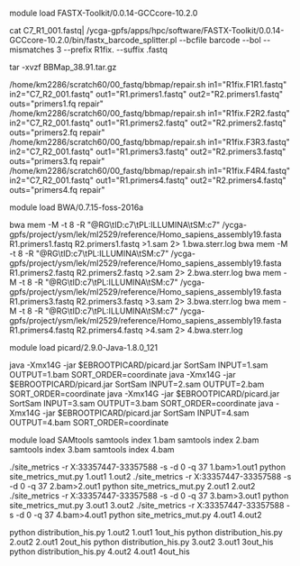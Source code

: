 

module load FASTX-Toolkit/0.0.14-GCCcore-10.2.0

cat C7_R1_001.fastq| /ycga-gpfs/apps/hpc/software/FASTX-Toolkit/0.0.14-GCCcore-10.2.0/bin/fastx_barcode_splitter.pl --bcfile barcode --bol --mismatches 3 --prefix R1fix.  --suffix .fastq

tar -xvzf BBMap_38.91.tar.gz

/home/km2286/scratch60/00_fastq/bbmap/repair.sh in1="R1fix.F1R1.fastq" in2="C7_R2_001.fastq" out1="R1.primers1.fastq" out2="R2.primers1.fastq" outs="primers1.fq repair"
/home/km2286/scratch60/00_fastq/bbmap/repair.sh in1="R1fix.F2R2.fastq" in2="C7_R2_001.fastq" out1="R1.primers2.fastq" out2="R2.primers2.fastq" outs="primers2.fq repair"
/home/km2286/scratch60/00_fastq/bbmap/repair.sh in1="R1fix.F3R3.fastq" in2="C7_R2_001.fastq" out1="R1.primers3.fastq" out2="R2.primers3.fastq" outs="primers3.fq repair"
/home/km2286/scratch60/00_fastq/bbmap/repair.sh in1="R1fix.F4R4.fastq" in2="C7_R2_001.fastq" out1="R1.primers4.fastq" out2="R2.primers4.fastq" outs="primers4.fq repair"

module load BWA/0.7.15-foss-2016a

bwa mem -M -t 8 -R "@RG\tID:c7\tPL:ILLUMINA\tSM:c7" /ycga-gpfs/project/ysm/lek/ml2529/reference/Homo_sapiens_assembly19.fasta R1.primers1.fastq R2.primers1.fastq >1.sam 2> 1.bwa.sterr.log
bwa mem -M -t 8 -R "@RG\tID:c7\tPL:ILLUMINA\tSM:c7" /ycga-gpfs/project/ysm/lek/ml2529/reference/Homo_sapiens_assembly19.fasta R1.primers2.fastq R2.primers2.fastq >2.sam 2> 2.bwa.sterr.log
bwa mem -M -t 8 -R "@RG\tID:c7\tPL:ILLUMINA\tSM:c7" /ycga-gpfs/project/ysm/lek/ml2529/reference/Homo_sapiens_assembly19.fasta R1.primers3.fastq R2.primers3.fastq >3.sam 2> 3.bwa.sterr.log
bwa mem -M -t 8 -R "@RG\tID:c7\tPL:ILLUMINA\tSM:c7" /ycga-gpfs/project/ysm/lek/ml2529/reference/Homo_sapiens_assembly19.fasta R1.primers4.fastq R2.primers4.fastq >4.sam 2> 4.bwa.sterr.log

module load picard/2.9.0-Java-1.8.0_121

java -Xmx14G -jar $EBROOTPICARD/picard.jar SortSam INPUT=1.sam OUTPUT=1.bam SORT_ORDER=coordinate
java -Xmx14G -jar $EBROOTPICARD/picard.jar SortSam INPUT=2.sam OUTPUT=2.bam SORT_ORDER=coordinate
java -Xmx14G -jar $EBROOTPICARD/picard.jar SortSam INPUT=3.sam OUTPUT=3.bam SORT_ORDER=coordinate
java -Xmx14G -jar $EBROOTPICARD/picard.jar SortSam INPUT=4.sam OUTPUT=4.bam SORT_ORDER=coordinate

module load SAMtools
samtools index 1.bam
samtools index 2.bam
samtools index 3.bam
samtools index 4.bam

./site_metrics -r X:33357447-33357588 -s -d 0 -q 37 1.bam>1.out1
python site_metrics_mut.py 1.out1 1.out2
./site_metrics -r X:33357447-33357588 -s -d 0 -q 37 2.bam>2.out1
python site_metrics_mut.py 2.out1 2.out2
./site_metrics -r X:33357447-33357588 -s -d 0 -q 37 3.bam>3.out1
python site_metrics_mut.py 3.out1 3.out2
./site_metrics -r X:33357447-33357588 -s -d 0 -q 37 4.bam>4.out1
python site_metrics_mut.py 4.out1 4.out2

python distribution_his.py 1.out2 1.out1 1out_his
python distribution_his.py 2.out2 2.out1 2out_his
python distribution_his.py 3.out2 3.out1 3out_his
python distribution_his.py 4.out2 4.out1 4out_his
